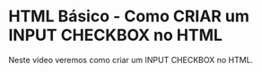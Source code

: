 # HTML Básico - Como CRIAR um INPUT CHECKBOX no HTML

Neste vídeo veremos como criar um INPUT CHECKBOX no HTML.